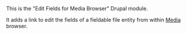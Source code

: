 This is the "Edit Fields for Media Browser" Drupal module.

It adds a link to edit the fields of a fieldable file entity from within [Media](https://www.drupal.org/project/media) browser.
